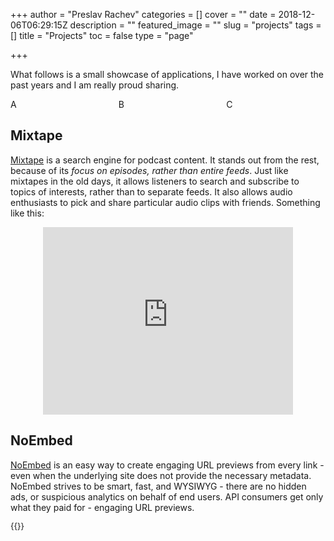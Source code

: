 +++
author = "Preslav Rachev"
categories = []
cover = ""
date = 2018-12-06T06:29:15Z
description = ""
featured_image = ""
slug = "projects"
tags = []
title = "Projects"
toc = false
type = "page"

+++
<style scoped>
  .grid {
    column-count: 3;
  } 
</style>  

What follows is a small showcase of applications, I have worked on over the past years and I am really proud sharing.

<div class="grid">
  <div class="card">
    A
  </div>
  <div class="card">
    B
  </div>
  <div class="card">
    C
  </div>
</div>  

## Mixtape

[Mixtape](https://mixtape.preslav.me/) is a search engine for podcast content. It stands out from the rest, because of its _focus on episodes, rather than entire feeds_. Just like mixtapes in the old days, it allows listeners to search and subscribe to topics of interests, rather than to separate feeds. It also allows audio enthusiasts to pick and share particular audio clips with friends. Something like this:

<iframe src="https://mixtape.preslav.me/episode/d0901898/embed?start=00:07:21&stop=00:07:39" scrolling="no" width="400" height="300" style="border:none; margin: 0px auto; display: block"></iframe>

## NoEmbed

[NoEmbed](https://noembed.preslav.me/) is an easy way to create engaging URL previews from every link - even when the underlying site does not provide the necessary metadata. NoEmbed strives to be smart, fast, and WYSIWYG - there are no hidden ads, or suspicious analytics on behalf of end users. API consumers get only what they paid for - engaging URL previews.

<div style="font-size: 0.8rem">
{{<oembed "https://noembed.preslav.me">}}
</div>